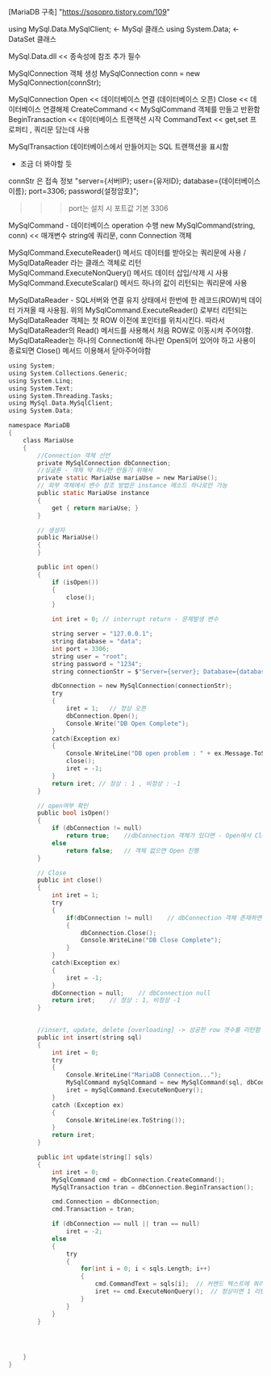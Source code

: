[MariaDB 구축] "https://sosopro.tistory.com/109"

using MySql.Data.MySqlClient;	<- MySql 클래스
using System.Data;			<- DataSet 클래스

MySql.Data.dll << 종속성에 참조 추가 필수


MySqlConnection 객체 생성
MySqlConnection conn = new MySqlConnection(connStr);


MySqlConnection
Open	<< 데이터베이스 연결 (데이터베이스 오픈)
Close	<< 데이터베이스 연결해제
CreateCommand << MySqlCommand 객체를 만들고 반환함
BeginTransaction	<< 데이터베이스 트랜잭션 시작
CommandText << get,set 프로퍼티 , 쿼리문 담는데 사용

MySqlTransaction
데이터베이스에서 만들어지는 SQL 트랜잭션을 표시함
- 조금 더 봐야할 듯





connStr 은 접속 정보
"server={서버IP}; user={유저ID}; database={데이터베이스이름}; port=3306; password{설정암호}";

>>> port는 설치 시 포트값 기본 3306





MySqlCommand - 데이터베이스 operation 수행
new MySqlCommand(string, conn)		<< 매개변수 string에 쿼리문, conn Connection 객체

MySqlCommand.ExecuteReader() 메서드
데이터를 받아오는 쿼리문에 사용 / MySqlDataReader 라는 클래스 객체로 리턴
MySqlCommand.ExecuteNonQuery() 메서드
데이터 삽입/삭제 시 사용
MySqlCommand.ExecuteScalar() 메서드
하나의 값이 리턴되는 쿼리문에 사용


MySqlDataReader - SQL서버와 연결 유지 상태에서 한번에 한 레코드(ROW)씩 데이터 가져올 때 사용됨.
위의 MySqlCommand.ExecuteReader() 로부터 리턴되는 MySqlDataReader 객체는 첫 ROW 이전에 포인터를 위치시킨다.
따라서 MySqlDataReader의 Read() 메서드를 사용해서 처음 ROW로 이동시켜 주어야함.
MySqlDataReader는 하나의 Connection에 하나만 Open되어 있어야 하고 사용이 종료되면 Close() 메서드 이용해서 닫아주어야함


```c
using System;
using System.Collections.Generic;
using System.Linq;
using System.Text;
using System.Threading.Tasks;
using MySql.Data.MySqlClient;
using System.Data;

namespace MariaDB
{
    class MariaUse
    {
        //Connection 객체 선언
        private MySqlConnection dbConnection;
        //싱글톤 - 객체 딱 하나만 만들기 위해서
        private static MariaUse mariaUse = new MariaUse();
        // 외부 객체에서 변수 참조 방법은 instance 메소드 하나로만 가능
        public static MariaUse instance
        {
            get { return mariaUse; }
        }

        // 생성자
        public MariaUse()
        {
        }

        public int open()
        {
            if (isOpen())
            {
                close();
            }

            int iret = 0; // interrupt return - 문제발생 변수

            string server = "127.0.0.1";
            string database = "data";
            int port = 3306;
            string user = "root";
            string password = "1234";
            string connectionStr = $"Server={server}; Database={database}; Port={port}; Uid={user}; Pwd={password};";

            dbConnection = new MySqlConnection(connectionStr);
            try
            {
                iret = 1;   // 정상 오픈
                dbConnection.Open();
                Console.Write("DB Open Complete");
            }
            catch(Exception ex)
            {
                Console.WriteLine("DB open problem : " + ex.Message.ToString());
                close();
                iret = -1;
            }
            return iret; // 정상 : 1 , 비정상 : -1
        }

        // open여부 확인
        public bool isOpen()
        {
            if (dbConnection != null)
                return true;    //dbConnection 객체가 있다면 - Open에서 Close 하기 위함
            else
                return false;   // 객체 없으면 Open 진행
        }

        // Close
        public int close()
        {
            int iret = 1;
            try
            {
                if(dbConnection != null)    // dbConnection 객체 존재하면
                {
                    dbConnection.Close();
                    Console.WriteLine("DB Close Complete");
                }
            }
            catch(Exception ex)
            {
                iret = -1;
            }
            dbConnection = null;    // dbConnection null
            return iret;    // 정상 : 1, 비정상 -1
        }
        

        //insert, update, delete [overloading] -> 성공한 row 갯수를 리턴함
        public int insert(string sql)
        {
            int iret = 0;
            try
            {
                Console.WriteLine("MariaDB Connection...");
                MySqlCommand mySqlCommand = new MySqlCommand(sql, dbConnection);
                iret = mySqlCommand.ExecuteNonQuery();
            }
            catch (Exception ex)
            {
                Console.WriteLine(ex.ToString());
            }
            return iret;
        }

        public int update(string[] sqls)
        {
            int iret = 0;
            MySqlCommand cmd = dbConnection.CreateCommand();
            MySqlTransaction tran = dbConnection.BeginTransaction();

            cmd.Connection = dbConnection;
            cmd.Transaction = tran;

            if (dbConnection == null || tran == null)
                iret = -2;
            else
            {
                try
                {
                    for(int i = 0; i < sqls.Length; i++)
                    {
                        cmd.CommandText = sqls[i];  // 커맨드 텍스트에 쿼리문 반복하면서 대입
                        iret += cmd.ExecuteNonQuery();  // 정상이면 1 리턴
                    }
                }
            }
        }




    }
}
```